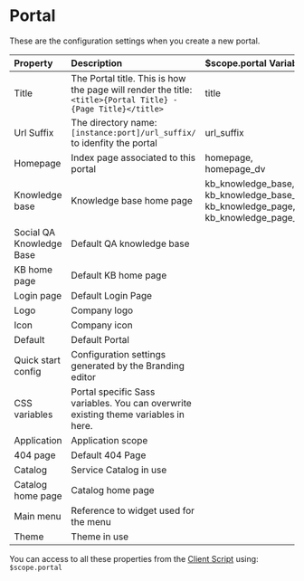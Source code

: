 # Portal

These are the configuration settings when you create a new portal.

| Property | Description | $scope.portal Variable
| :------ | :----------- | :----------- |
| Title   | The Portal title. This is how the page will render the title: `<title>{Portal Title} - {Page Title}</title>` | title |
| Url Suffix | The directory name: `[instance:port]/url_suffix/` to idenfity the portal | url_suffix |
| Homepage    | Index page associated to this portal | homepage, homepage_dv |
| Knowledge base | Knowledge base home page |kb_knowledge_base, kb_knowledge_base_dv, kb_knowledge_page, kb_knowledge_page_dv |
| Social QA Knowledge Base| Default QA knowledge base | |
| KB home page | Default KB home page  | |
| Login page| Default Login Page | |
| Logo | Company logo | |
| Icon| Company icon | |
| Default | Default Portal | |
| Quick start config | Configuration settings generated by the Branding editor | |
| CSS variables | Portal specific Sass variables. You can overwrite existing theme variables in here.  | |
| Application| Application scope | |
| 404 page| Default 404 Page | |
| Catalog| Service Catalog in use | |
| Catalog home page | Catalog home page | |
| Main menu | Reference to widget used for the menu | |
| Theme| Theme in use | |

You can access to all these properties from the [Client Script](widget_client_script.md) using: `$scope.portal`
